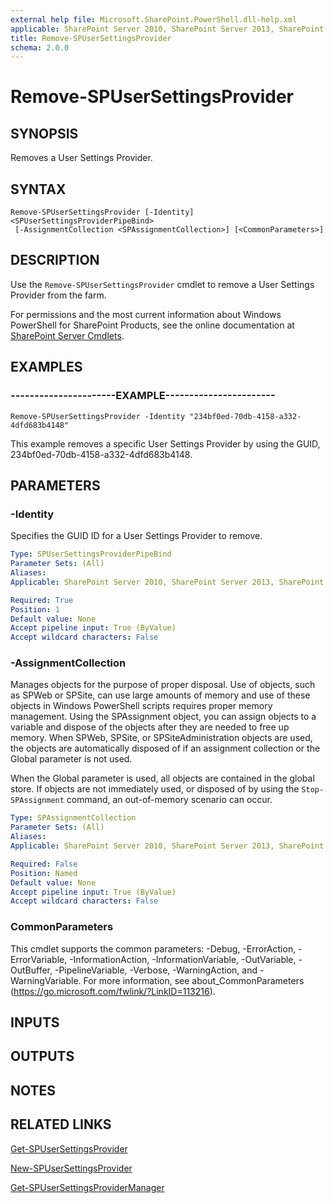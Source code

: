 ```yaml
---
external help file: Microsoft.SharePoint.PowerShell.dll-help.xml
applicable: SharePoint Server 2010, SharePoint Server 2013, SharePoint Server 2016, SharePoint Server 2019
title: Remove-SPUserSettingsProvider
schema: 2.0.0
---
```


# Remove-SPUserSettingsProvider

## SYNOPSIS
Removes a User Settings Provider.


## SYNTAX

```
Remove-SPUserSettingsProvider [-Identity] <SPUserSettingsProviderPipeBind>
 [-AssignmentCollection <SPAssignmentCollection>] [<CommonParameters>]
```

## DESCRIPTION
Use the `Remove-SPUserSettingsProvider` cmdlet to remove a User Settings Provider from the farm.

For permissions and the most current information about Windows PowerShell for SharePoint Products, see the online documentation at [SharePoint Server Cmdlets](https://docs.microsoft.com/powershell/sharepoint/sharepoint-server/sharepoint-server-cmdlets).


## EXAMPLES

### ----------------------EXAMPLE-----------------------
```
Remove-SPUserSettingsProvider -Identity "234bf0ed-70db-4158-a332-4dfd683b4148"
```

This example removes a specific User Settings Provider by using the GUID, 234bf0ed-70db-4158-a332-4dfd683b4148.


## PARAMETERS

### -Identity
Specifies the GUID ID for a User Settings Provider to remove.

```yaml
Type: SPUserSettingsProviderPipeBind
Parameter Sets: (All)
Aliases: 
Applicable: SharePoint Server 2010, SharePoint Server 2013, SharePoint Server 2016, SharePoint Server 2019

Required: True
Position: 1
Default value: None
Accept pipeline input: True (ByValue)
Accept wildcard characters: False
```

### -AssignmentCollection
Manages objects for the purpose of proper disposal.
Use of objects, such as SPWeb or SPSite, can use large amounts of memory and use of these objects in Windows PowerShell scripts requires proper memory management.
Using the SPAssignment object, you can assign objects to a variable and dispose of the objects after they are needed to free up memory.
When SPWeb, SPSite, or SPSiteAdministration objects are used, the objects are automatically disposed of if an assignment collection or the Global parameter is not used.

When the Global parameter is used, all objects are contained in the global store.
If objects are not immediately used, or disposed of by using the `Stop-SPAssignment` command, an out-of-memory scenario can occur.

```yaml
Type: SPAssignmentCollection
Parameter Sets: (All)
Aliases: 
Applicable: SharePoint Server 2010, SharePoint Server 2013, SharePoint Server 2016, SharePoint Server 2019

Required: False
Position: Named
Default value: None
Accept pipeline input: True (ByValue)
Accept wildcard characters: False
```

### CommonParameters
This cmdlet supports the common parameters: -Debug, -ErrorAction, -ErrorVariable, -InformationAction, -InformationVariable, -OutVariable, -OutBuffer, -PipelineVariable, -Verbose, -WarningAction, and -WarningVariable. For more information, see about_CommonParameters (https://go.microsoft.com/fwlink/?LinkID=113216).

## INPUTS

## OUTPUTS

## NOTES

## RELATED LINKS

[Get-SPUserSettingsProvider](Get-SPUserSettingsProvider.md)

[New-SPUserSettingsProvider](New-SPUserSettingsProvider.md)

[Get-SPUserSettingsProviderManager](Get-SPUserSettingsProviderManager.md)
